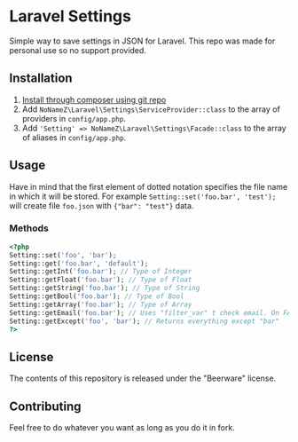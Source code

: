 # Laravel Settings

Simple way to save settings in JSON for Laravel. This repo was made for personal use so no support provided.

## Installation

1. [Install through composer using git repo](https://getcomposer.org/doc/05-repositories.md#git-alternatives)
2. Add `NoNameZ\Laravel\Settings\ServiceProvider::class` to the array of providers in `config/app.php`.
3. Add `'Setting' => NoNameZ\Laravel\Settings\Facade::class` to the array of aliases in `config/app.php`.

## Usage

Have in mind that the first element of dotted notation specifies the file name in which it will be stored. For example `Setting::set('foo.bar', 'test');` will create file `foo.json` with `{"bar": "test"}` data.

### Methods

```php
<?php
Setting::set('foo', 'bar');
Setting::get('foo.bar', 'default');
Setting::getInt('foo.bar'); // Type of Integer
Setting::getFloat('foo.bar'); // Type of Float
Setting::getString('foo.bar'); // Type of String
Setting::getBool('foo.bar'); // Type of Bool
Setting::getArray('foo.bar'); // Type of Array
Setting::getEmail('foo.bar'); // Uses "filter_var" t check email. On FALSE return NULL
Setting::getExcept('foo', 'bar'); // Returns everything except "bar"
?>
```

## License

The contents of this repository is released under the "Beerware" license. 

## Contributing

Feel free to do whatever you want as long as you do it in fork. 
